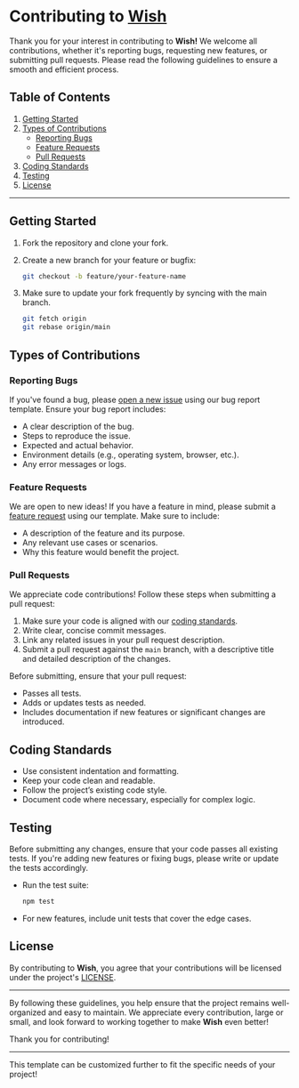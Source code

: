 # Contributing to [Wish](https://github.com/k4itrun/DiscordTokenGrabber)

Thank you for your interest in contributing to **Wish!** We welcome all contributions, whether it's reporting bugs, requesting new features, or submitting pull requests. Please read the following guidelines to ensure a smooth and efficient process.

## Table of Contents

1. [Getting Started](#getting-started)
2. [Types of Contributions](#types-of-contributions)
   - [Reporting Bugs](#reporting-bugs)
   - [Feature Requests](#feature-requests)
   - [Pull Requests](#pull-requests)
3. [Coding Standards](#coding-standards)
4. [Testing](#testing)
5. [License](#license)

---

## Getting Started

1. Fork the repository and clone your fork.
2. Create a new branch for your feature or bugfix:
   ```bash
   git checkout -b feature/your-feature-name
   ```
3. Make sure to update your fork frequently by syncing with the main branch.

   ```bash
   git fetch origin
   git rebase origin/main
   ```

## Types of Contributions

### Reporting Bugs

If you've found a bug, please [open a new issue](.github/ISSUE_TEMPLATE/bug_report.md) using our bug report template. Ensure your bug report includes:

- A clear description of the bug.
- Steps to reproduce the issue.
- Expected and actual behavior.
- Environment details (e.g., operating system, browser, etc.).
- Any error messages or logs.

### Feature Requests

We are open to new ideas! If you have a feature in mind, please submit a [feature request](.github/ISSUE_TEMPLATE/feature_request.md) using our template. Make sure to include:

- A description of the feature and its purpose.
- Any relevant use cases or scenarios.
- Why this feature would benefit the project.

### Pull Requests

We appreciate code contributions! Follow these steps when submitting a pull request:

1. Make sure your code is aligned with our [coding standards](#coding-standards).
2. Write clear, concise commit messages.
3. Link any related issues in your pull request description.
4. Submit a pull request against the `main` branch, with a descriptive title and detailed description of the changes.

Before submitting, ensure that your pull request:

- Passes all tests.
- Adds or updates tests as needed.
- Includes documentation if new features or significant changes are introduced.

## Coding Standards

- Use consistent indentation and formatting.
- Keep your code clean and readable.
- Follow the project’s existing code style.
- Document code where necessary, especially for complex logic.

## Testing

Before submitting any changes, ensure that your code passes all existing tests. If you're adding new features or fixing bugs, please write or update the tests accordingly.

- Run the test suite:
  ```bash
  npm test
  ```
- For new features, include unit tests that cover the edge cases.

## License

By contributing to **Wish**, you agree that your contributions will be licensed under the project's [LICENSE](LICENSE).

---

By following these guidelines, you help ensure that the project remains well-organized and easy to maintain. We appreciate every contribution, large or small, and look forward to working together to make **Wish** even better!

Thank you for contributing!

---

This template can be customized further to fit the specific needs of your project! 